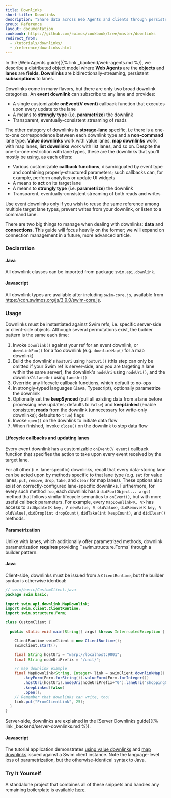 ```yaml
---
title: Downlinks
short-title: Downlinks
description: "Share data across Web Agents and clients through persistent, bidirectionally-streaming lane references."
group: Reference
layout: documentation
cookbook: https://github.com/swimos/cookbook/tree/master/downlinks
redirect_from:
  - /tutorials/downlinks/
  - /reference/downlinks.html
---
```


In the [Web Agents guide]({% link _backend/web-agents.md %}), we describe a distributed object model where **Web Agents** are the **objects** and **lanes** are **fields**. **Downlinks** are bidirectionally-streaming, persistent **subscriptions** to lanes.

Downlinks come in many flavors, but there are only two broad downlink categories. An **event downlink** can subscribe to any lane and provides:

- A single customizable **onEvent(V event)** callback function that executes upon every update to the lane
- A means to **strongly type** (i.e. **parametrize**) the downlink
- Transparent, eventually-consistent streaming of reads

The other category of downlinks is **storage-lane** specific, i.e there is a one-to-one correspondence between each downlink type and a **non-command** lane type. **Value downlinks** work with value lanes, **map downlinks** work with map lanes, **list downlinks** work with list lanes, and so on. Despite the one-to-one restriction with lane types, these are the downlinks that you'll mostly be using, as each offers:

- Various customizable **callback functions**, disambiguated by event type and containing properly-structured parameters; such callbacks can, for example, perform analytics or update UI widgets
- A means to **act** on its target lane
- A means to **strongly type** (i.e. **parametrize**) the downlink
- Transparent, eventually-consistent streaming of both reads and writes

Use event downlinks only if you wish to reuse the same reference among multiple target lane types, prevent writes from your downlink, or listen to a command lane.

There are two big things to manage when dealing with downlinks: **data** and **connections**. This guide will focus heavily on the former; we will expand on connection management in a future, more advanced article.

### Declaration

#### Java

All downlink classes can be imported from package `swim.api.downlink`.

#### Javascript

All downlink types are available after including `swim-core.js`, available from https://cdn.swimos.org/js/3.9.0/swim-core.js.

### Usage

Downlinks must be instantiated against Swim refs, i.e. specific server-side or client-side objects. Although several permutations exist, the builder pattern is the same each time:

1. Invoke `downlink()` against your ref for an event downlink, or `downlinkFoo()` for a foo downlink (e.g. `downlinkMap()` for a map downlink)
1. Build the downlink's `hostUri` using `hostUri()` (this step can only be omitted if your Swim ref is server-side, and you are targeting a lane within the same server), the downlink's `nodeUri` using `nodeUri()`, and the downlink's `laneUri` using `laneUri()`
1. Override any lifecycle callback functions, which default to no-ops
1. In strongly-typed languages (Java, Typescript), optionally parametrize the downlink
1. Optionally set the **keepSynced** (pull all existing data from a lane before processing new updates; defaults to `false`) and **keepLinked** (enable consistent **reads** from the downlink (unnecessary for write-only downlinks); defaults to `true`) flags
1. Invoke `open()` on the downlink to initiate data flow
1. When finished, invoke `close()` on the downlink to stop data flow

#### Lifecycle callbacks and updating lanes

Every event downlink has a customizable `onEvent(V event)` callback function that specifies the action to take upon every event received by the target lane.

For all other (i.e. lane-specific) downlinks, recall that every data-storing lane can be acted upon by methods specific to that lane type (e.g. `set` for value lanes; `put`, `remove`, `drop`, `take`, and `clear` for map lanes). These options also exist on correctly-configured lane-specific downlinks. Furthermore, for every such method `foo`, each downlink has a `didFoo(Object... args)` method that follows similar lifecycle semantics to `onEvent()`, but with more useful callback parameters. For example, every `MapDownlink<K, V>` has access to `didUpdate(K key, V newValue, V oldValue)`, `didRemove(K key, V oldValue)`, `didDrop(int dropCount)`, `didTake(int keepCount)`, and `didClear()` methods.

#### Parametrization

Unlike with lanes, which additionally offer parametrized methods, downlink parametrization **requires** providing ``swim.structure.Forms` through a builder pattern.

#### Java

Client-side, downlinks must be issued from a `ClientRuntime`, but the builder syntax is otherwise identical:

```java
// swim/basic/CustomClient.java
package swim.basic;

import swim.api.downlink.MapDownlink;
import swim.client.ClientRuntime;
import swim.structure.Form;

class CustomClient {

  public static void main(String[] args) throws InterruptedException {

    ClientRuntime swimClient = new ClientRuntime();
    swimClient.start();

    final String hostUri = "warp://localhost:9001";
    final String nodeUriPrefix = "/unit/";

    // map downlink example
    final MapDownlink<String, Integer> link = swimClient.downlinkMap()
        .keyForm(Form.forString()).valueForm(Form.forInteger())
        .hostUri(hostUri).nodeUri(nodeUriPrefix+"0").laneUri("shoppingCart")
        .keepLinked(false)
        .open();
    // Remember that downlinks can write, too!
    link.put("FromClientLink", 25);
  }
}
```

Server-side, downlinks are explained in the [Server Downlinks guide]({% link _backend/server-downlinks.md %}).

#### Javascript

The tutorial application demonstrates [using value downlinks](https://github.com/swimos/tutorial/blob/master/ui/pie.html#L58-L67) and [map downlinks](https://github.com/swimos/tutorial/blob/master/ui/chart.html#L69-L79) issued against a Swim client instance. Note the language-level loss of parametrization, but the otherwise-identical syntax to Java.

### Try It Yourself

A standalone project that combines all of these snippets and handles any remaining boilerplate is available [here](https://github.com/swimos/cookbook/tree/master/downlink).

